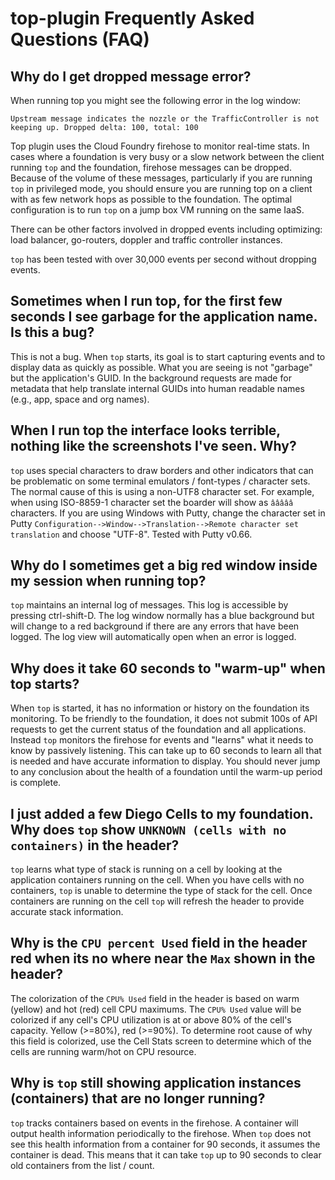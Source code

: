 # top-plugin Frequently Asked Questions (FAQ)


## Why do I get dropped message error?
When running top you might see the following error in the log window:

`Upstream message indicates the nozzle or the TrafficController is not keeping up. Dropped delta: 100, total: 100`

Top plugin uses the Cloud Foundry firehose to monitor real-time stats.  In cases
where a foundation is very busy or a slow network between the client running `top`
and the foundation, firehose messages can be dropped.  Because of the volume of these
messages, particularly if you are running `top` in privileged mode, you should ensure
you are running top on a client with as few network hops as possible to the foundation.
The optimal configuration is to run `top` on a jump box VM running on the same IaaS.

There can be other factors involved in dropped events including optimizing:
load balancer, go-routers, doppler and traffic controller instances.

`top` has been tested with over 30,000 events per second without dropping events.

## Sometimes when I run top, for the first few seconds I see garbage for the application name.  Is this a bug?
This is not a bug.  When `top` starts, its goal is to start capturing events and to 
display data as quickly as possible.  What you are seeing is not "garbage" but the 
application's GUID.  In the background requests are made for metadata that help
translate internal GUIDs into human readable names (e.g., app, space and org names).

## When I run top the interface looks terrible, nothing like the screenshots I've seen.  Why?
`top` uses special characters to draw borders and other indicators that can be problematic
on some terminal emulators / font-types / character sets.  The normal cause of this is
using a non-UTF8 character set.  For example, when using ISO-8859-1 character set the boarder
will show as `âââââ` characters.  If you are using Windows with Putty, change the character set 
in Putty `Configuration-->Window-->Translation-->Remote character set translation` and choose
"UTF-8".  Tested with Putty v0.66.

## Why do I sometimes get a big red window inside my session when running top?
`top` maintains an internal log of messages.  This log is accessible by pressing ctrl-shift-D.
The log window normally has a blue background but will change to a red background if
there are any errors that have been logged.  The log view will automatically open when
an error is logged. 

## Why does it take 60 seconds to "warm-up" when top starts?
When `top` is started, it has no information or history on the foundation its monitoring.
To be friendly to the foundation, it does not submit 100s of API requests to get the
current status of the foundation and all applications.  Instead `top` monitors the 
firehose for events and "learns" what it needs to know by passively listening.  This
can take up to 60 seconds to learn all that is needed and have accurate information to
display.  You should never jump to any conclusion about the health of a foundation
until the warm-up period is complete. 

## I just added a few Diego Cells to my foundation.  Why does `top` show `UNKNOWN (cells with no containers)` in the header?
`top` learns what type of stack is running on a cell by looking at the application 
containers running on the cell.  When you have cells with no containers, `top` is unable
to determine the type of stack for the cell.  Once containers are running on the cell
`top` will refresh the header to provide accurate stack information.

## Why is the `CPU percent Used` field in the header red when its no where near the `Max` shown in the header?
The colorization of the `CPU% Used` field in the header is based on warm (yellow)
and hot (red) cell CPU maximums.  The `CPU% Used` value will be colorized if any cell's CPU
utilization is at or above 80% of the cell's capacity. Yellow (>=80%), red (>=90%). 
To determine root cause of why this field is colorized, use the Cell Stats screen to
determine which of the cells are running warm/hot on CPU resource. 

## Why is `top` still showing application instances (containers) that are no longer running?
`top` tracks containers based on events in the firehose.  A container will output health
information periodically to the firehose.  When `top` does not see this health information
from a container for 90 seconds, it assumes the container is dead.  This means that it 
can take `top` up to 90 seconds to clear old containers from the list / count.

